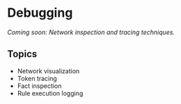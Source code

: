 # Debugging

*Coming soon: Network inspection and tracing techniques.*

## Topics
- Network visualization
- Token tracing
- Fact inspection
- Rule execution logging
